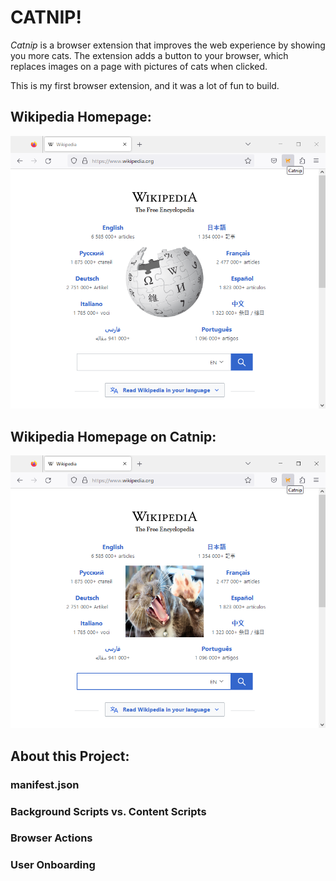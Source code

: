 # CATNIP!

_Catnip_ is a browser extension that improves the web experience by showing you more cats. The extension adds a button to your browser, which replaces images on a page with pictures of cats when clicked.

This is my first browser extension, and it was a lot of fun to build.

## Wikipedia Homepage:
![Wikipedia Homepage](https://github.com/tal-z/catnip/blob/master/readme_pics/wikipedia.PNG?raw=true)
## Wikipedia Homepage on Catnip:
![Wikipedia Homepage on Catnip](https://github.com/tal-z/catnip/blob/master/readme_pics/wikipedia_on_catnip.PNG?raw=true)

## About this Project:

### manifest.json

### Background Scripts vs. Content Scripts

### Browser Actions

### User Onboarding

### 